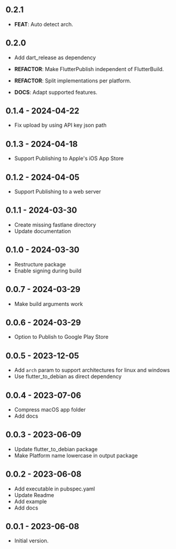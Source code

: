 ## 0.2.1

 - **FEAT**: Auto detect arch.

## 0.2.0

 - Add dart_release as dependency

 - **REFACTOR**: Make FlutterPublish independent of FlutterBuild.
 - **REFACTOR**: Split implementations per platform.
 - **DOCS**: Adapt supported features.

## 0.1.4 - 2024-04-22

- Fix upload by using API key json path

## 0.1.3 - 2024-04-18

- Support Publishing to Apple's iOS App Store

## 0.1.2 - 2024-04-05

- Support Publishing to a web server

## 0.1.1 - 2024-03-30

- Create missing fastlane directory
- Update documentation

## 0.1.0 - 2024-03-30

- Restructure package
- Enable signing during build

## 0.0.7 - 2024-03-29

- Make build arguments work

## 0.0.6 - 2024-03-29

- Option to Publish to Google Play Store

## 0.0.5 - 2023-12-05

- Add `arch` param to support architectures for linux and windows
- Use flutter_to_debian as direct dependency

## 0.0.4 - 2023-07-06

- Compress macOS app folder
- Add docs

## 0.0.3 - 2023-06-09

- Update flutter_to_debian package
- Make Platform name lowercase in output package

## 0.0.2 - 2023-06-08

- Add executable in pubspec.yaml
- Update Readme
- Add example
- Add docs

## 0.0.1 - 2023-06-08

- Initial version.
